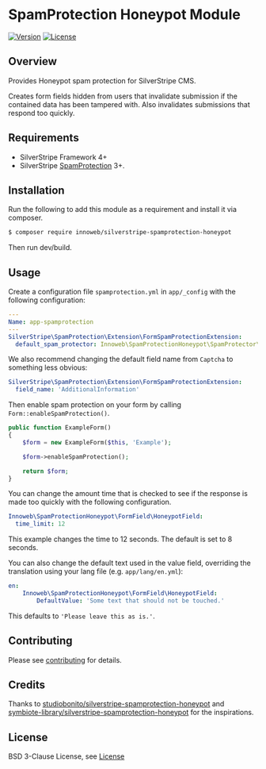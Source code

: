 # SpamProtection Honeypot Module

[![Version](http://img.shields.io/packagist/v/innoweb/silverstripe-spamprotection-honeypot.svg?style=flat-square)](https://packagist.org/packages/innoweb/silverstripe-spamprotection-honeypot)
[![License](http://img.shields.io/packagist/l/innoweb/silverstripe-spamprotection-honeypot.svg?style=flat-square)](license.md)

## Overview

Provides Honeypot spam protection for SilverStripe CMS.

Creates form fields hidden from users that invalidate submission if the contained data has been tampered with. Also invalidates submissions that respond too quickly.

## Requirements

- SilverStripe Framework 4+
- SilverStripe [SpamProtection](https://github.com/silverstripe/silverstripe-spamprotection) 3+.

## Installation

Run the following to add this module as a requirement and install it via composer.

```bash
$ composer require innoweb/silverstripe-spamprotection-honeypot
```
Then run dev/build.

## Usage

Create a configuration file `spamprotection.yml` in `app/_config` with the following configuration:

```yaml
---
Name: app-spamprotection
---
SilverStripe\SpamProtection\Extension\FormSpamProtectionExtension:
  default_spam_protector: Innoweb\SpamProtectionHoneypot\SpamProtector\HoneypotSpamProtector
```

We also recommend changing the default field name from `Captcha` to something less obvious:

```yaml
SilverStripe\SpamProtection\Extension\FormSpamProtectionExtension:
  field_name: 'AdditionalInformation'
```

Then enable spam protection on your form by calling `Form::enableSpamProtection()`.

```php
public function ExampleForm()
{
    $form = new ExampleForm($this, 'Example');

    $form->enableSpamProtection();

    return $form;
}
```

You can change the amount time that is checked to see if the response is made too quickly with the following configuration.

```yaml
Innoweb\SpamProtectionHoneypot\FormField\HoneypotField:
  time_limit: 12
```

This example changes the time to 12 seconds. The default is set to 8 seconds.

You can also change the default text used in the value field, overriding the translation using your lang file (e.g. `app/lang/en.yml`):

```yaml
en:
    Innoweb\SpamProtectionHoneypot\FormField\HoneypotField:
        DefaultValue: 'Some text that should not be touched.'
```

This defaults to `'Please leave this as is.'`.

## Contributing

Please see [contributing](contributing.md) for details.

## Credits

Thanks to [studiobonito/silverstripe-spamprotection-honeypot](https://github.com/studiobonito/silverstripe-spamprotection-honeypot) and [symbiote-library/silverstripe-spamprotection-honeypot](https://github.com/symbiote-library/silverstripe-spamprotection-honeypot) for the inspirations.

## License

BSD 3-Clause License, see [License](license.md)
